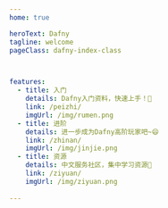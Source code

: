 ```yaml
---
home: true

heroText: Dafny
tagline: welcome
pageClass: dafny-index-class



features: 
  - title: 入门
    details: Dafny入门资料，快速上手！🧸
    link: /peizhi/ 
    imgUrl: /img/rumen.png 
  - title: 进阶
    details: 进一步成为Dafny高阶玩家吧~😄
    link: /zhinan/
    imgUrl: /img/jinjie.png
  - title: 资源
    details: 中文服务社区，集中学习资源📖
    link: /ziyuan/
    imgUrl: /img/ziyuan.png
    
---
```

<ClientOnly>
  <WebInfo/>
</ClientOnly>  
<ClientOnly>
  <IndexBigImg />
</ClientOnly>

